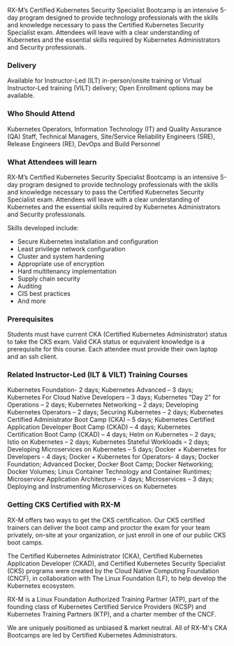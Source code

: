 <!-- Kubernetes CKS Boot Camp -->

RX-M’s Certified Kubernetes Security Specialist Bootcamp is an intensive 5-day program designed to provide technology professionals with the skills and knowledge necessary to pass the Certified Kubernetes Security Specialist exam. Attendees will leave with a clear understanding of Kubernetes and the essential skills required by Kubernetes Administrators and Security professionals.


### Delivery

Available for Instructor-Led (ILT) in-person/onsite training or Virtual Instructor-Led training (VILT) delivery; Open Enrollment options may be available.


### Who Should Attend

Kubernetes Operators, Information Technology (IT) and Quality Assurance (QA) Staff, Technical Managers, Site/Service Reliability Engineers (SRE),  Release Engineers (RE), DevOps and Build Personnel


### What Attendees will learn

RX-M’s Certified Kubernetes Security Specialist Bootcamp is an intensive 5-day program designed to provide technology professionals with the skills and knowledge necessary to pass the Certified Kubernetes Security Specialist exam. Attendees will leave with a clear understanding of Kubernetes and the essential skills required by Kubernetes Administrators and Security professionals.

Skills developed include:

- Secure Kubernetes installation and configuration
- Least privilege network configuration
- Cluster and system hardening
- Appropriate use of encryption
- Hard multitenancy implementation
- Supply chain security
- Auditing
- CIS best practices
- And more


### Prerequisites

Students must have current CKA (Certified Kubernetes Administrator) status to take the CKS exam. Valid CKA status or equivalent knowledge is a prerequisite for this course. Each attendee must provide their own laptop and an ssh client.


### Related  Instructor-Led (ILT & VILT) Training Courses

Kubernetes Foundation- 2 days; Kubernetes Advanced – 3 days; Kubernetes For Cloud Native Developers – 3 days; Kubernetes “Day 2” for Operations – 2 days; Kubernetes Networking – 2 days; Developing Kubernetes Operators – 2 days; Securing Kubernetes – 2 days; Kubernetes Certified Administrator Boot Camp (CKA) – 5 days; Kubernetes Certified Application Developer Boot Camp (CKAD) – 4 days; Kubernetes Certification Boot Camp (CKAD) – 4 days; Helm on Kubernetes – 2 days; Istio on Kubernetes – 2 days; Kubernetes Stateful Workloads – 2 days; Developing Microservices on Kubernetes – 5 days; Docker + Kubernetes for Developers - 4 days;  Docker + Kubernetes for Operators- 4 days; Docker Foundation; Advanced Docker, Docker Boot Camp; Docker Networking; Docker Volumes; Linux Container Technology and Container Runtimes; Microservice Application Architecture – 3 days; Microservices – 3 days; Deploying and Instrumenting Microservices on Kubernetes


### Getting CKS Certified with RX-M
RX-M offers two ways to get the CKS certification. Our CKS certified trainers can deliver the boot camp and proctor the exam for your team privately, on-site at your organization, or just enroll in one of our public CKS boot camps.

The Certified Kubernetes Administrator (CKA), Certified Kubernetes Application Developer (CKAD), and Certified Kubernetes Security Specialist (CKS) programs were created by the Cloud Native Computing Foundation (CNCF), in collaboration with The Linux Foundation (LF), to help develop the Kubernetes ecosystem.

RX-M is a Linux Foundation Authorized Training Partner (ATP), part of the founding class of Kubernetes Certified Service Providers (KCSP) and Kubernetes Training Partners (KTP), and a charter member of the CNCF.

We are uniquely positioned as unbiased & market neutral. All of RX-M's CKA Bootcamps are led by Certified Kubernetes Administrators.
